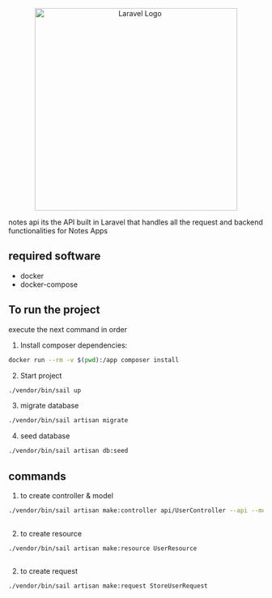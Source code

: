 <p align="center"><a href="https://laravel.com" target="_blank"><img src="https://raw.githubusercontent.com/laravel/art/master/logo-lockup/5%20SVG/2%20CMYK/1%20Full%20Color/laravel-logolockup-cmyk-red.svg" width="400" alt="Laravel Logo"></a></p>

notes api its the API built in Laravel that handles all the request and backend functionalities for Notes Apps

## required software

- docker 
- docker-compose

## To run the project

execute the next command in order

1. Install composer dependencies:

``` bash
docker run --rm -v $(pwd):/app composer install
```
2. Start project
``` bash
./vendor/bin/sail up 
```
3. migrate database
``` bash
./vendor/bin/sail artisan migrate
```
4. seed database
``` bash
./vendor/bin/sail artisan db:seed 
```
## commands

1. to create controller & model

``` bash
./vendor/bin/sail artisan make:controller api/UserController --api --model=User
 
```
2. to create resource

``` bash
./vendor/bin/sail artisan make:resource UserResource  
 
```

2. to create request

``` bash
./vendor/bin/sail artisan make:request StoreUserRequest
 
```